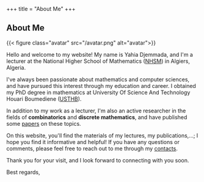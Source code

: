 +++
title = "About Me"
+++

## About Me

{{< figure class="avatar" src="/avatar.png" alt="avatar">}}

Hello and welcome to my website! My name is Yahia Djemmada, and I'm a lecturer at the National Higher School of Mathematics ([NHSM](http://nhsm.edu.dz/)) in Algiers, Algeria.

I've always been passionate about mathematics and computer sciences, and have pursued this interest through my education and career. I obtained my PhD degree in mathematics at University Of Science And Technology Houari Boumediene ([USTHB](https://www.usthb.dz/)).

In addition to my work as a lecturer, I'm also an active researcher in the fields of **combinatorics** and **discrete mathematics**, and have published some [papers](https://scholar.google.com/citations?user=3kStp0sAAAAJ&hl=en) on these topics.

On this website, you'll find the materials of my lectures, my publications,...; I hope you find it informative and helpful! If you have any questions or comments, please feel free to reach out to me through my [contacts](./contact).



<!--[comment]:#( ## Publications
 In chronological order:
1. F.Bar, J.Doe: Effects of having a placeholder of a name
2. S.Holmes, J.Watson: Consequences of living with a sociopath in London
## Talks
## Research visits
)-->


Thank you for your visit, and I look forward to connecting with you soon.

Best regards, 
